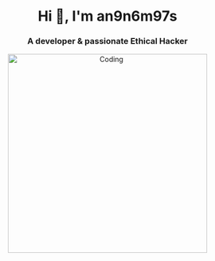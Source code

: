 <h1 align="center">Hi 👋, I'm an9n6m97s</h1>
<h3 align="center">A developer & passionate Ethical Hacker</h3>
<p align="center">
    <img alt="Coding" width="400" src="https://redlife.ro/images/Ethical_Hacker.gif">
</p>
